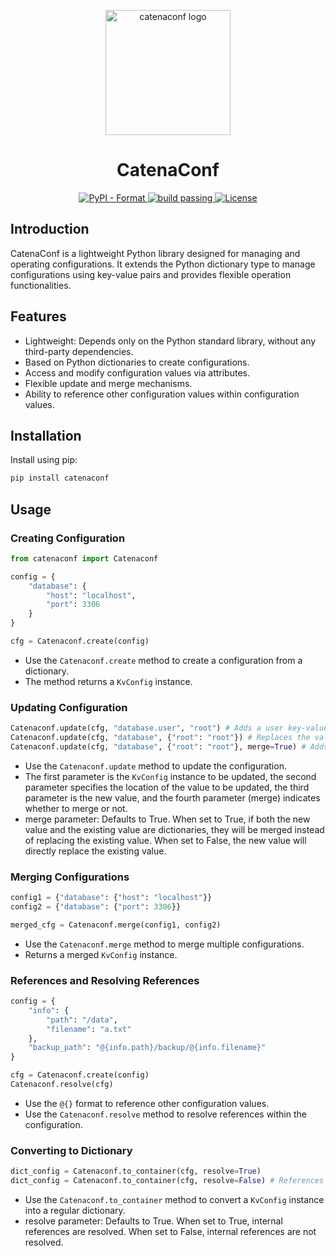 <!-- markdownlint-disable MD024 -->
<!-- markdownlint-disable MD033 -->
<!-- markdownlint-disable MD041 -->

<p align="center">
    <img src="https://tinypic.host/images/2025/01/06/-2025-01-06-03231131.png" alt="catenaconf logo" width=200 height=200 />
</p>
<h1 align="center">CatenaConf</h1>

<p align="center">
    <a href="https://pypi.org/project/pyecharts">
        <img src="https://img.shields.io/pypi/format/pyecharts.svg" alt="PyPI - Format">
    </a>
    <a href="https://github.com/pyecharts/pyecharts/pulls">
        <img src="https://img.shields.io/github/actions/workflow/status/Asianfleet/catenaconf/main.yaml" alt="build passing">
    </a>
    <a href="https://opensource.org/license/apache-2-0">
        <img src="https://img.shields.io/github/license/Asianfleet/catenaconf" alt="License">
    </a>
</p>

## Introduction

CatenaConf is a lightweight Python library designed for managing and operating configurations. It extends the Python dictionary type to manage configurations using key-value pairs and provides flexible operation functionalities.

## Features

- Lightweight: Depends only on the Python standard library, without any third-party dependencies.
- Based on Python dictionaries to create configurations.
- Access and modify configuration values via attributes.
- Flexible update and merge mechanisms.
- Ability to reference other configuration values within configuration values.

## Installation

Install using pip:

```bash
pip install catenaconf
```

## Usage

### Creating Configuration

```python
from catenaconf import Catenaconf

config = {
    "database": {
        "host": "localhost",
        "port": 3306
    }
}

cfg = Catenaconf.create(config)
```

- Use the `Catenaconf.create` method to create a configuration from a dictionary.
- The method returns a `KvConfig` instance.

### Updating Configuration

```python
Catenaconf.update(cfg, "database.user", "root") # Adds a user key-value pair in database
Catenaconf.update(cfg, "database", {"root": "root"}) # Replaces the value of database with {"root": "root"}
Catenaconf.update(cfg, "database", {"root": "root"}, merge=True) # Adds a root key-value pair in database
```

- Use the `Catenaconf.update` method to update the configuration.
- The first parameter is the `KvConfig` instance to be updated, the second parameter specifies the location of the value to be updated, the third parameter is the new value, and the fourth parameter (merge) indicates whether to merge or not.
- merge parameter: Defaults to True. When set to True, if both the new value and the existing value are dictionaries, they will be merged instead of replacing the existing value. When set to False, the new value will directly replace the existing value.

### Merging Configurations

```python
config1 = {"database": {"host": "localhost"}}
config2 = {"database": {"port": 3306}}

merged_cfg = Catenaconf.merge(config1, config2)
```

- Use the `Catenaconf.merge` method to merge multiple configurations.
- Returns a merged `KvConfig` instance.

### References and Resolving References

```python
config = {
    "info": {
        "path": "/data",
        "filename": "a.txt"
    },
    "backup_path": "@{info.path}/backup/@{info.filename}"
}

cfg = Catenaconf.create(config)
Catenaconf.resolve(cfg)
```

- Use the `@{}` format to reference other configuration values.
- Use the `Catenaconf.resolve` method to resolve references within the configuration.

### Converting to Dictionary

```python
dict_config = Catenaconf.to_container(cfg, resolve=True)
dict_config = Catenaconf.to_container(cfg, resolve=False) # References within will not be resolved
```

- Use the `Catenaconf.to_container` method to convert a `KvConfig` instance into a regular dictionary.
- resolve parameter: Defaults to True. When set to True, internal references are resolved. When set to False, internal references are not resolved.
